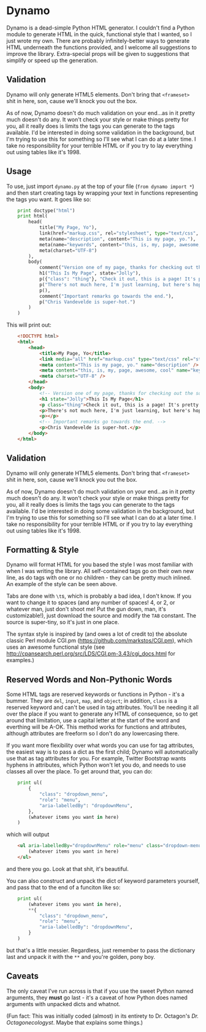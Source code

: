 Dynamo
======

Dynamo is a dead-simple Python HTML generator. I couldn't find a Python module
to generate HTML in the quick, functional style that I wanted, so I just wrote
my own. There are probably infinitely-better ways to generate HTML underneath
the functions provided, and I welcome all suggestions to improve the library.
Extra-special props will be given to suggestions that simplify or speed up the
generation.

Validation
----------
Dynamo will only generate HTML5 elements. Don't bring that `<frameset>` shit in
here, son, cause we'll knock you out the box.

As of now, Dynamo doesn't do much validation on your end...as in it pretty much
doesn't do any. It won't check your style or make things pretty for you, all it
really does is limits the tags you can generate to the tags available. I'd be
interested in doing some validation in the background, but I'm trying to use
this for something so I'll see what I can do at a later time. I take no
responsibility for your terrible HTML or if you try to lay everything out using
tables like it's 1998.

Usage
-----
To use, just import `dynamo.py` at the top of your file (`from dynamo import *`)
and then start creating tags by wrapping your text in functions representing the
tags you want. It goes like so:

```python
    print doctype("html")
    print html(
        head(
            title("My Page, Yo"),
            link(href="markup.css", rel="stylesheet", type="text/css", media="all"),
            meta(name="description", content="This is my page, yo."),
            meta(name="keywords", content="this, is, my, page, awesome, cool"),
            meta(charset="UTF-8")
        ),
        body(
            comment("Version one of my page, thanks for checking out the source."),
            h1("This Is My Page", state="Jolly"),
            p({"class": "thing"}, "Check it out, this is a page! It's pretty rad, I'm pretty proud of it, to be honest. I hope you like it!"),
            p("There's not much here, I'm just learning, but here's hoping more will come."),
            p(),
            comment("Important remarks go towards the end."),
            p("Chris Vandevelde is super-hot.")
        )
    )
```

This will print out:

```html
    <!DOCTYPE html>
    <html>
        <head>
            <title>My Page, Yo</title>
            <link media="all" href="markup.css" type="text/css" rel="stylesheet" />
            <meta content="This is my page, yo." name="description" />
            <meta content="this, is, my, page, awesome, cool" name="keywords" />
            <meta charset="UTF-8" />
        </head>
        <body>
            <!-- Version one of my page, thanks for checking out the source. -->
            <h1 state="Jolly">This Is My Page</h1>
            <p class="thing">Check it out, this is a page! It's pretty rad, I'm pretty proud of it, to be honest. I hope you like it!</p>
            <p>There's not much here, I'm just learning, but here's hoping more will come.</p>
            <p></p>
            <!-- Important remarks go towards the end. -->
            <p>Chris Vandevelde is super-hot.</p>
        </body>
    </html>
```

Validation
----------
Dynamo will only generate HTML5 elements. Don't bring that `<frameset>` shit in
here, son, cause we'll knock you out the box.

As of now, Dynamo doesn't do much validation on your end...as in it pretty much
doesn't do any. It won't check your style or make things pretty for you, all it
really does is limits the tags you can generate to the tags available. I'd be
interested in doing some validation in the background, but I'm trying to use
this for something so I'll see what I can do at a later time. I take no
responsibility for your terrible HTML or if you try to lay everything out using
tables like it's 1998.

Formatting & Style
------------------
Dynamo will format HTML for you based the style I was most familiar with when I
was writing the library. All self-contained tags go on their own new line, as
do tags with one or no children - they can be pretty much inlined. An example of
the style can be seen above.

Tabs are done with `\t`s, which is probably a bad idea, I don't know. If you
want to change it to spaces (and any number of spaces! 4, or 2, or whatever man,
just don't shoot me! Put the gun down, man, it's customizable!), just download
the source and modify the `TAB` constant. The source is super-tiny, so it's just
in one place.

The syntax style is inspired by (and owes a lot of credit to) the absolute
classic Perl module CGI.pm (https://github.com/markstos/CGI.pm), which uses an
awesome functional style
(see http://cpansearch.perl.org/src/LDS/CGI.pm-3.43/cgi_docs.html for examples.)

Reserved Words and Non-Pythonic Words
-------------------------------------
Some HTML tags are reserved keywords or functions in Python - it's a bummer.
They are `del`, `input`, `map`, and `object`; in addition, `class` is a reserved
keyword and can't be used in tag attributes. You'll be needing it all over the
place if you want to generate any HTML of consequence, so to get around that
limitation, use a capital letter at the start of the word and everthing will be
A-OK. This method works for functions and attributes, although attributes are
freeform so I don't do any lowercasing there.

If you want more flexibility over what words you can use for tag attributes, the
easiest way is to pass a dict as the first child; Dynamo will automatically
use that as tag attributes for you. For example, Twitter Bootstrap wants hyphens
in attributes, which Python won't let you do, and needs to use classes all over
the place. To get around that, you can do:

```python
    print ul(
        {
            "class": "dropdown_menu",
            "role": "menu",
            "aria-labelledBy": "dropdownMenu",
        },
        (whatever items you want in here)
    )
```

which will output

```html
    <ul aria-labelledBy="dropdownMenu" role="menu" class="dropdown-menu">
        (whatever items you want in here)
    </ul>
```

and there you go. Look at that shit, it's beautiful.

You can also construct and unpack the dict of keyword parameters yourself, and
pass that to the end of a funciton like so:

```python
    print ul(
        (whatever items you want in here),
        **{
            "class": "dropdown_menu",
            "role": "menu",
            "aria-labelledBy": "dropdownMenu",
        }
    )
```

but that's a little messier. Regardless, just remember to pass the
dictionary last and unpack it with the `**` and you're golden, pony boy.

Caveats
-------
The only caveat I've run across is that if you use the sweet Python named
arguments, they **must** go last - it's a caveat of how Python does named
arguments with unpacked dicts and whatnot.

(Fun fact: This was initially coded (almost) in its entirety to Dr. Octagon's
*Dr. Octagonecologyst*. Maybe that explains some things.)